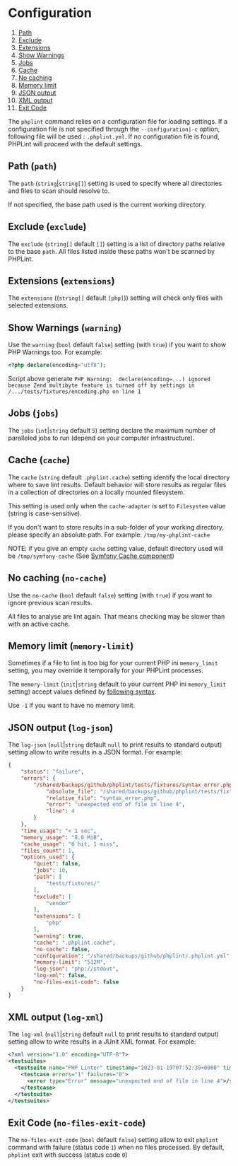 # Configuration

1. [Path](#path--path-)
1. [Exclude](#exclude--exclude-)
1. [Extensions](#extensions--extensions-)
1. [Show Warnings](#show-warnings--warning-)
1. [Jobs](#jobs--jobs-)
1. [Cache](#cache--cache-)
1. [No caching](#no-caching--no-cache-)
1. [Memory limit](#memory-limit--memory-limit-)
1. [JSON output](#json-output--log-json-)
1. [XML output](#xml-output--log-xml-)
1. [Exit Code](#exit-code--no-files-exit-code-)

The `phplint` command relies on a configuration file for loading settings. 
If a configuration file is not specified through the `--configuration|-c` option, following file will be used : `.phplint.yml`. 
If no configuration file is found, PHPLint will proceed with the default settings.

## Path (`path`)

The `path` (`string`|`string[]`) setting is used to specify where all directories and files to scan should resolve to.

If not specified, the base path used is the current working directory.

## Exclude (`exclude`)

The `exclude` (`string[]` default `[]`) setting is a list of directory paths relative to the base `path`.
All files listed inside these paths won't be scanned by PHPLint.

## Extensions (`extensions`)

The `extensions` ((`string[]` default `[php]`)) setting will check only files with selected extensions.

## Show Warnings (`warning`)

Use the `warning` (`bool` default `false`) setting (with `true`) if you want to show PHP Warnings too.
For example:

```php
<?php declare(encoding="utf8");
```
Script above generate `PHP Warning:  declare(encoding=...) ignored because Zend multibyte feature is turned off by settings in /.../tests/fixtures/encoding.php on line 1`
 
## Jobs (`jobs`)

The `jobs` (`int`|`string` default `5`) setting declare the maximum number of paralleled jobs to run (depend on your computer infrastructure).

## Cache (`cache`)

The `cache` (`string` default `.phplint.cache`) setting identify the local directory where to save lint results.
Default behavior will store results as regular files in a collection of directories on a locally mounted filesystem.

This setting is used only when the `cache-adapter` is set to `Filesystem` value (string is case-sensitive).

If you don't want to store results in a sub-folder of your working directory, please specify an absolute path. 
For example: `/tmp/my-phplint-cache`

NOTE: if you give an empty `cache` setting value, default directory used will be `/tmp/symfony-cache` (See [Symfony Cache component][symfony/cache])

[symfony/cache]: https://github.com/symfony/cache/

## No caching (`no-cache`)

Use the `no-cache` (`bool` default `false`) setting (with `true`) if you want to ignore previous scan results.

All files to analyse are lint again. That means checking may be slower than with an active cache.

## Memory limit (`memory-limit`)

Sometimes if a file to lint is too big for your current PHP ini `memory_limit` setting, 
you may override it temporally for your PHPLint processes.

The `memory-limit` (`init`|`string` default to your current PHP ini `memory_limit` setting) accept values defined by [following syntax][shorthand-byte-options].

Use `-1` if you want to have no memory limit.

[shorthand-byte-options]: https://www.php.net/manual/en/faq.using.php#faq.using.shorthandbytes

## JSON output (`log-json`)

The `log-json` (`null`|`string` default `null` to print results to standard output) setting allow to write results in a JSON format.
For example:

```json
{
    "status": "failure",
    "errors": {
        "/shared/backups/github/phplint/tests/fixtures/syntax_error.php": {
            "absolute_file": "/shared/backups/github/phplint/tests/fixtures/syntax_error.php",
            "relative_file": "syntax_error.php",
            "error": "unexpected end of file in line 4",
            "line": 4
        }
    },
    "time_usage": "< 1 sec",
    "memory_usage": "8.0 MiB",
    "cache_usage": "0 hit, 1 miss",
    "files_count": 1,
    "options_used": {
        "quiet": false,
        "jobs": 10,
        "path": [
            "tests/fixtures/"
        ],
        "exclude": [
            "vendor"
        ],
        "extensions": [
            "php"
        ],
        "warning": true,
        "cache": ".phplint.cache",
        "no-cache": false,
        "configuration": "/shared/backups/github/phplint/.phplint.yml",
        "memory-limit": "512M",
        "log-json": "php://stdout",
        "log-xml": false,
        "no-files-exit-code": false
    }
}
```

## XML output (`log-xml`)

The `log-xml` (`null`|`string` default `null` to print results to standard output) setting allow to write results in a JUnit XML format.
For example:

```xml
<?xml version="1.0" encoding="UTF-8"?>
<testsuites>
  <testsuite name="PHP Linter" timestamp="2023-01-19T07:52:39+0000" time="&lt; 1 sec" tests="1" errors="1">
    <testcase errors="1" failures="0">
      <error type="Error" message="unexpected end of file in line 4">/shared/backups/github/phplint/tests/fixtures/syntax_error.php</error>
    </testcase>
  </testsuite>
</testsuites>
```

## Exit Code (`no-files-exit-code`) 

The `no-files-exit-code` (`bool` default `false`) setting allow to exit `phplint` command with failure (status code `1`) when no files processed.
By default, `phplint` exit with success (status code `0`)
